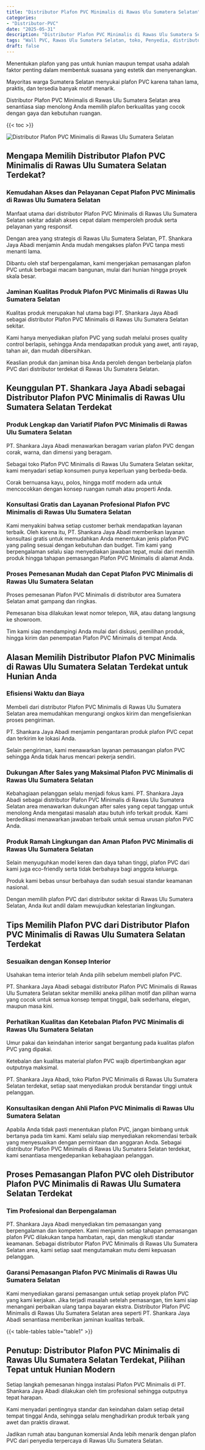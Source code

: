 ```yaml
---
title: "Distributor Plafon PVC Minimalis di Rawas Ulu Sumatera Selatan"
categories: 
- "Distributor-PVC"
date: "2025-05-31"
description: "Distributor Plafon PVC Minimalis di Rawas Ulu Sumatera Selatan untuk rumah, perkantoran, dan gerai. Material terbaik, beragam motif, warna elegan, beserta layanan instalasi dikerjakan oleh teknisi ahli serta jaminan resmi!|Jasa distribusi Plafon PVC Minimalis di Rawas Ulu Sumatera Selatan untuk kebutuhan rumah, perkantoran, atau gerai, dengan produk unggulan dan penempatan oleh teknisi profesional dan kepastian resmi.|Solusi Plafon PVC Minimalis di Rawas Ulu Sumatera Selatan yang terpercaya bagi rumah, office, dan gerai, dengan material berkualitas dan penempatan oleh tim berpengalaman serta garansi resmi.|Distribusi Plafon PVC Minimalis di Rawas Ulu Sumatera Selatan bagi hunian, office, dan ritel, dengan panel unggulan dan penempatan ditangani oleh teknisi berpengalaman, lengkap beserta garansi resmi.}"
tags: "Wall PVC, Rawas Ulu Sumatera Selatan, toko, Penyedia, distributor"
draft: false
---
```


Menentukan plafon yang pas untuk hunian maupun tempat usaha adalah faktor penting dalam membentuk suasana yang estetik dan menyenangkan.

Mayoritas warga Sumatera Selatan menyukai plafon PVC karena tahan lama, praktis, dan tersedia banyak motif menarik.

Distributor Plafon PVC Minimalis di Rawas Ulu Sumatera Selatan area senantiasa siap menolong Anda memilih plafon berkualitas yang cocok dengan gaya dan kebutuhan ruangan.

{{< toc >}}

![Distributor Plafon PVC Minimalis di Rawas Ulu Sumatera Selatan](/images/Distributor-PVC/Distributor-Plafon-PVC-Minimalis-di-Rawas-Ulu-Sumatera-Selatan.png)


## Mengapa Memilih Distributor Plafon PVC Minimalis di Rawas Ulu Sumatera Selatan Terdekat?

### Kemudahan Akses dan Pelayanan Cepat Plafon PVC Minimalis di Rawas Ulu Sumatera Selatan

Manfaat utama dari distributor Plafon PVC Minimalis di Rawas Ulu Sumatera Selatan sekitar adalah akses cepat dalam memperoleh produk serta pelayanan yang responsif.

Dengan area yang strategis di Rawas Ulu Sumatera Selatan, PT. Shankara Jaya Abadi menjamin Anda mudah mengakses plafon PVC tanpa mesti menanti lama.

Dibantu oleh staf berpengalaman, kami mengerjakan pemasangan plafon PVC untuk berbagai macam bangunan, mulai dari hunian hingga proyek skala besar.

### Jaminan Kualitas Produk Plafon PVC Minimalis di Rawas Ulu Sumatera Selatan

Kualitas produk merupakan hal utama bagi PT. Shankara Jaya Abadi sebagai distributor Plafon PVC Minimalis di Rawas Ulu Sumatera Selatan sekitar.

Kami hanya menyediakan plafon PVC yang sudah melalui proses quality control berlapis, sehingga Anda mendapatkan produk yang awet, anti rayap, tahan air, dan mudah dibersihkan.

Keaslian produk dan jaminan bisa Anda peroleh dengan berbelanja plafon PVC dari distributor terdekat di Rawas Ulu Sumatera Selatan.

## Keunggulan PT. Shankara Jaya Abadi sebagai Distributor Plafon PVC Minimalis di Rawas Ulu Sumatera Selatan Terdekat

### Produk Lengkap dan Variatif Plafon PVC Minimalis di Rawas Ulu Sumatera Selatan

PT. Shankara Jaya Abadi menawarkan beragam varian plafon PVC dengan corak, warna, dan dimensi yang beragam.

Sebagai toko Plafon PVC Minimalis di Rawas Ulu Sumatera Selatan sekitar, kami menyadari setiap konsumen punya keperluan yang berbeda-beda.

Corak bernuansa kayu, polos, hingga motif modern ada untuk mencocokkan dengan konsep ruangan rumah atau properti Anda.

### Konsultasi Gratis dan Layanan Profesional Plafon PVC Minimalis di Rawas Ulu Sumatera Selatan

Kami menyakini bahwa setiap customer berhak mendapatkan layanan terbaik. Oleh karena itu, PT. Shankara Jaya Abadi memberikan layanan konsultasi gratis untuk memudahkan Anda menentukan jenis plafon PVC yang paling sesuai dengan kebutuhan dan budget. Tim kami yang berpengalaman selalu siap menyediakan jawaban tepat, mulai dari memilih produk hingga tahapan pemasangan Plafon PVC Minimalis di alamat Anda.

### Proses Pemesanan Mudah dan Cepat Plafon PVC Minimalis di Rawas Ulu Sumatera Selatan

Proses pemesanan Plafon PVC Minimalis di distributor area Sumatera Selatan amat gampang dan ringkas.

Pemesanan bisa dilakukan lewat nomor telepon, WA, atau datang langsung ke showroom.

Tim kami siap mendampingi Anda mulai dari diskusi, pemilihan produk, hingga kirim dan penempatan Plafon PVC Minimalis di tempat Anda.

## Alasan Memilih Distributor Plafon PVC Minimalis di Rawas Ulu Sumatera Selatan Terdekat untuk Hunian Anda

### Efisiensi Waktu dan Biaya

Membeli dari distributor Plafon PVC Minimalis di Rawas Ulu Sumatera Selatan area memudahkan mengurangi ongkos kirim dan mengefisienkan proses pengiriman.

PT. Shankara Jaya Abadi menjamin pengantaran produk plafon PVC cepat dan terkirim ke lokasi Anda.

Selain pengiriman, kami menawarkan layanan pemasangan plafon PVC sehingga Anda tidak harus mencari pekerja sendiri.

### Dukungan After Sales yang Maksimal Plafon PVC Minimalis di Rawas Ulu Sumatera Selatan

Kebahagiaan pelanggan selalu menjadi fokus kami. PT. Shankara Jaya Abadi sebagai distributor Plafon PVC Minimalis di Rawas Ulu Sumatera Selatan area menawarkan dukungan after sales yang cepat tanggap untuk menolong Anda mengatasi masalah atau butuh info terkait produk. Kami berdedikasi menawarkan jawaban terbaik untuk semua urusan plafon PVC Anda.

### Produk Ramah Lingkungan dan Aman Plafon PVC Minimalis di Rawas Ulu Sumatera Selatan

Selain menyuguhkan model keren dan daya tahan tinggi, plafon PVC dari kami juga eco-friendly serta tidak berbahaya bagi anggota keluarga.

Produk kami bebas unsur berbahaya dan sudah sesuai standar keamanan nasional.

Dengan memilih plafon PVC dari distributor sekitar di Rawas Ulu Sumatera Selatan, Anda ikut andil dalam mewujudkan kelestarian lingkungan.

## Tips Memilih Plafon PVC dari Distributor Plafon PVC Minimalis di Rawas Ulu Sumatera Selatan Terdekat

### Sesuaikan dengan Konsep Interior

Usahakan tema interior telah Anda pilih sebelum membeli plafon PVC.

PT. Shankara Jaya Abadi sebagai distributor Plafon PVC Minimalis di Rawas Ulu Sumatera Selatan sekitar memiliki aneka pilihan motif dan pilihan warna yang cocok untuk semua konsep tempat tinggal, baik sederhana, elegan, maupun masa kini.

### Perhatikan Kualitas dan Ketebalan Plafon PVC Minimalis di Rawas Ulu Sumatera Selatan

Umur pakai dan keindahan interior sangat bergantung pada kualitas plafon PVC yang dipakai.

Ketebalan dan kualitas material plafon PVC wajib dipertimbangkan agar outputnya maksimal.

PT. Shankara Jaya Abadi, toko Plafon PVC Minimalis di Rawas Ulu Sumatera Selatan terdekat, setiap saat menyediakan produk berstandar tinggi untuk pelanggan.

### Konsultasikan dengan Ahli Plafon PVC Minimalis di Rawas Ulu Sumatera Selatan

Apabila Anda tidak pasti menentukan plafon PVC, jangan bimbang untuk bertanya pada tim kami. Kami selalu siap menyediakan rekomendasi terbaik yang menyesuaikan dengan permintaan dan anggaran Anda. Sebagai distributor Plafon PVC Minimalis di Rawas Ulu Sumatera Selatan terdekat, kami senantiasa mengedepankan kebahagiaan pelanggan.

## Proses Pemasangan Plafon PVC oleh Distributor Plafon PVC Minimalis di Rawas Ulu Sumatera Selatan Terdekat

### Tim Profesional dan Berpengalaman

PT. Shankara Jaya Abadi menyediakan tim pemasangan yang berpengalaman dan kompeten. Kami menjamin setiap tahapan pemasangan plafon PVC dilakukan tanpa hambatan, rapi, dan mengikuti standar keamanan. Sebagai distributor Plafon PVC Minimalis di Rawas Ulu Sumatera Selatan area, kami setiap saat mengutamakan mutu demi kepuasan pelanggan.

### Garansi Pemasangan Plafon PVC Minimalis di Rawas Ulu Sumatera Selatan

Kami menyediakan garansi pemasangan untuk setiap proyek plafon PVC yang kami kerjakan. Jika terjadi masalah setelah pemasangan, tim kami siap menangani perbaikan ulang tanpa bayaran ekstra. Distributor Plafon PVC Minimalis di Rawas Ulu Sumatera Selatan area seperti PT. Shankara Jaya Abadi senantiasa memberikan jaminan kualitas terbaik.

{{< table-tables table="table1" >}}

## Penutup: Distributor Plafon PVC Minimalis di Rawas Ulu Sumatera Selatan Terdekat, Pilihan Tepat untuk Hunian Modern

Setiap langkah pemesanan hingga instalasi Plafon PVC Minimalis di PT. Shankara Jaya Abadi dilakukan oleh tim profesional sehingga outputnya tepat harapan.

Kami menyadari pentingnya standar dan keindahan dalam setiap detail tempat tinggal Anda, sehingga selalu menghadirkan produk terbaik yang awet dan praktis dirawat.

Jadikan rumah atau bangunan komersial Anda lebih menarik dengan plafon PVC dari penyedia terpercaya di Rawas Ulu Sumatera Selatan.